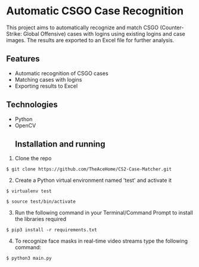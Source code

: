 # Automatic CSGO Case Recognition

This project aims to automatically recognize and match CSGO (Counter-Strike: Global Offensive) cases with logins using existing logins and case images. The results are exported to an Excel file for further analysis.

## Features
- Automatic recognition of CSGO cases
- Matching cases with logins
- Exporting results to Excel

## Technologies
- Python
- OpenCV
  ## Installation and running

1. Clone the repo
```
$ git clone https://github.com/TheAceHome/CS2-Case-Matcher.git
```

2. Create a Python virtual environment named 'test' and activate it
```
$ virtualenv test
```
```
$ source test/bin/activate
```

3. Run the following command in your Terminal/Command Prompt to install the libraries required
```
$ pip3 install -r requirements.txt
```

4. To recognize face masks in real-time video streams type the following command:

```
$ python3 main.py
```


